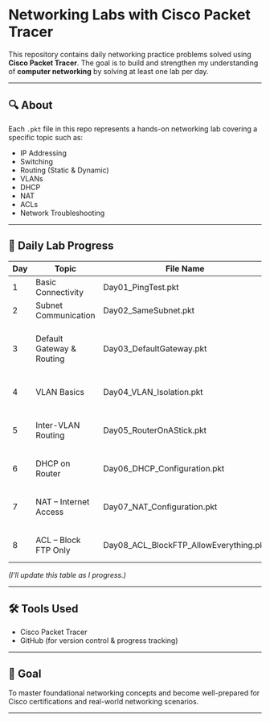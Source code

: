 # Networking Labs with Cisco Packet Tracer

This repository contains daily networking practice problems solved using **Cisco Packet Tracer**. The goal is to build and strengthen my understanding of **computer networking** by solving at least one lab per day.

---

## 🔍 About

Each `.pkt` file in this repo represents a hands-on networking lab covering a specific topic such as:

- IP Addressing
- Switching
- Routing (Static & Dynamic)
- VLANs
- DHCP
- NAT
- ACLs
- Network Troubleshooting

---

## 📅 Daily Lab Progress

| Day | Topic                          | File Name                             | Description |
|-----|--------------------------------|----------------------------------------|-------------|
| 1   | Basic Connectivity             | Day01_PingTest.pkt                     | Simple PC-to-PC ping test |
| 2   | Subnet Communication           | Day02_SameSubnet.pkt                   | Communication without router |
| 3   | Default Gateway & Routing      | Day03_DefaultGateway.pkt              | Enables devices on different networks to communicate |
| 4   | VLAN Basics                    | Day04_VLAN_Isolation.pkt              | VLAN setup to segment departments |
| 5   | Inter-VLAN Routing             | Day05_RouterOnAStick.pkt              | Allow VLANs to communicate using router subinterfaces |
| 6   | DHCP on Router                 | Day06_DHCP_Configuration.pkt          | Automatically assign IPs to clients |
| 7   | NAT – Internet Access          | Day07_NAT_Configuration.pkt           | Simulate internet access from a private network |
| 8   | ACL – Block FTP Only           | Day08_ACL_BlockFTP_AllowEverything.pkt | Block FTP while allowing all other traffic |

_(I’ll update this table as I progress.)_

---

## 🛠️ Tools Used

- Cisco Packet Tracer
- GitHub (for version control & progress tracking)

---

## 🎯 Goal

To master foundational networking concepts and become well-prepared for Cisco certifications and real-world networking scenarios.

---

